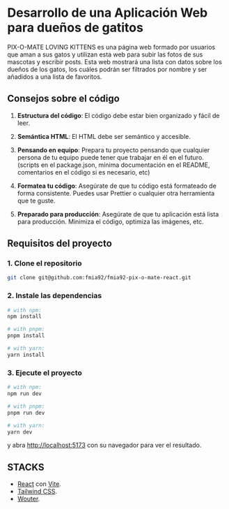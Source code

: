 # Desarrollo de una Aplicación Web para dueños de gatitos

PIX-O-MATE LOVING KITTENS es una página web formado por usuarios que aman a sus gatos y utilizan esta web para subir las fotos de sus mascotas y escribir posts. 
Esta web mostrará una lista con datos sobre los dueños de los gatos, los cuáles podrán ser filtrados por nombre y ser añadidos a una lista de favoritos.

## Consejos sobre el código

1. **Estructura del código**: El código debe estar bien organizado y fácil de leer.

2. **Semántica HTML**: El HTML debe ser semántico y accesible.

3. **Pensando en equipo**: Prepara tu proyecto pensando que cualquier persona de tu equipo puede tener que trabajar en él en el futuro. (scripts en el package.json, mínima documentación en el README, comentarios en el código si es necesario, etc)

4. **Formatea tu código**: Asegúrate de que tu código está formateado de forma consistente. Puedes usar Prettier o cualquier otra herramienta que te guste.

5. **Preparado para producción**: Asegúrate de que tu aplicación está lista para producción. Minimiza el código, optimiza las imágenes, etc.


## Requisitos del proyecto

### 1. Clone el repositorio

```bash
git clone git@github.com:fmia92/fmia92-pix-o-mate-react.git
```

### 2. Instale las dependencias

```bash
# with npm:
npm install

# with pnpm:
pnpm install

# with yarn:
yarn install
```

### 3. Ejecute el proyecto

```bash
# with npm:
npm run dev

# with pnpm:
pnpm run dev

# with yarn:
yarn dev
```

y abra [http://localhost:5173](http://localhost:5173) con su navegador para ver el resultado.


## STACKS

- [React](https://es.react.dev/) con [Vite](https://vitejs.dev/).
- [Tailwind CSS](https://tailwindcss.com/).
- [Wouter](https://www.npmjs.com/package/wouter).